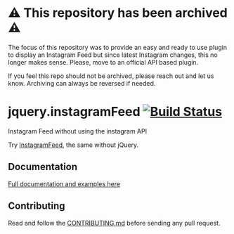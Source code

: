 # ⚠️ This repository has been archived ⚠️

The focus of this repository was to provide an easy and ready to use plugin to display an Instagram Feed but since latest Instagram changes, this no longer makes sense. Please, move to an official API based plugin.

If you feel this repo should not be archived, please reach out and let us know. Archiving can always be reversed if needed.

# jquery.instagramFeed [![Build Status](https://travis-ci.com/jsanahuja/jquery.instagramFeed.svg?branch=master)](https://travis-ci.com/jsanahuja/jquery.instagramFeed)
Instagram Feed without using the instagram API

Try [InstagramFeed](https://github.com/jsanahuja/InstagramFeed), the same without jQuery.

## Documentation

[Full documentation and examples here](https://www.sowecms.com/demos/jquery.instagramFeed/index.html "documentation")

## Contributing

Read and follow the [CONTRIBUTING.md](./CONTRIBUTING.md) before sending any pull request.
